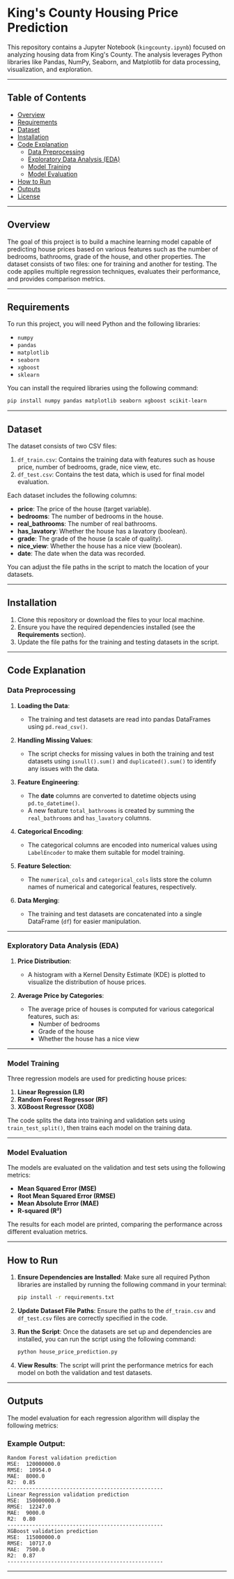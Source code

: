 # King's County Housing Price Prediction

This repository contains a Jupyter Notebook (`kingcounty.ipynb`) focused on analyzing housing data from King's County. The analysis leverages Python libraries like Pandas, NumPy, Seaborn, and Matplotlib for data processing, visualization, and exploration.

---

## Table of Contents
- [Overview](#overview)
- [Requirements](#requirements)
- [Dataset](#dataset)
- [Installation](#installation)
- [Code Explanation](#code-explanation)
  - [Data Preprocessing](#data-preprocessing)
  - [Exploratory Data Analysis (EDA)](#exploratory-data-analysis-eda)
  - [Model Training](#model-training)
  - [Model Evaluation](#model-evaluation)
- [How to Run](#how-to-run)
- [Outputs](#outputs)
- [License](#license)

---

## Overview

The goal of this project is to build a machine learning model capable of predicting house prices based on various features such as the number of bedrooms, bathrooms, grade of the house, and other properties. The dataset consists of two files: one for training and another for testing. The code applies multiple regression techniques, evaluates their performance, and provides comparison metrics.

---

## Requirements

To run this project, you will need Python and the following libraries:

- `numpy`
- `pandas`
- `matplotlib`
- `seaborn`
- `xgboost`
- `sklearn`

You can install the required libraries using the following command:

```bash
pip install numpy pandas matplotlib seaborn xgboost scikit-learn
```

---

## Dataset

The dataset consists of two CSV files:

1. `df_train.csv`: Contains the training data with features such as house price, number of bedrooms, grade, nice view, etc.
2. `df_test.csv`: Contains the test data, which is used for final model evaluation.

Each dataset includes the following columns:
- **price**: The price of the house (target variable).
- **bedrooms**: The number of bedrooms in the house.
- **real_bathrooms**: The number of real bathrooms.
- **has_lavatory**: Whether the house has a lavatory (boolean).
- **grade**: The grade of the house (a scale of quality).
- **nice_view**: Whether the house has a nice view (boolean).
- **date**: The date when the data was recorded.

You can adjust the file paths in the script to match the location of your datasets.

---

## Installation

1. Clone this repository or download the files to your local machine.
2. Ensure you have the required dependencies installed (see the **Requirements** section).
3. Update the file paths for the training and testing datasets in the script.

---

## Code Explanation

### Data Preprocessing

1. **Loading the Data**:
   - The training and test datasets are read into pandas DataFrames using `pd.read_csv()`.

2. **Handling Missing Values**:
   - The script checks for missing values in both the training and test datasets using `isnull().sum()` and `duplicated().sum()` to identify any issues with the data.

3. **Feature Engineering**:
   - The **date** columns are converted to datetime objects using `pd.to_datetime()`.
   - A new feature `total_bathrooms` is created by summing the `real_bathrooms` and `has_lavatory` columns.

4. **Categorical Encoding**:
   - The categorical columns are encoded into numerical values using `LabelEncoder` to make them suitable for model training.

5. **Feature Selection**:
   - The `numerical_cols` and `categorical_cols` lists store the column names of numerical and categorical features, respectively.

6. **Data Merging**:
   - The training and test datasets are concatenated into a single DataFrame (`df`) for easier manipulation.

---

### Exploratory Data Analysis (EDA)

1. **Price Distribution**:
   - A histogram with a Kernel Density Estimate (KDE) is plotted to visualize the distribution of house prices.

2. **Average Price by Categories**:
   - The average price of houses is computed for various categorical features, such as:
     - Number of bedrooms
     - Grade of the house
     - Whether the house has a nice view

---

### Model Training

Three regression models are used for predicting house prices:
1. **Linear Regression (LR)**
2. **Random Forest Regressor (RF)**
3. **XGBoost Regressor (XGB)**

The code splits the data into training and validation sets using `train_test_split()`, then trains each model on the training data.

---

### Model Evaluation

The models are evaluated on the validation and test sets using the following metrics:
- **Mean Squared Error (MSE)**
- **Root Mean Squared Error (RMSE)**
- **Mean Absolute Error (MAE)**
- **R-squared (R²)**

The results for each model are printed, comparing the performance across different evaluation metrics.

---

## How to Run

1. **Ensure Dependencies are Installed**:
   Make sure all required Python libraries are installed by running the following command in your terminal:
   
   ```bash
   pip install -r requirements.txt
   ```

2. **Update Dataset File Paths**:
   Ensure the paths to the `df_train.csv` and `df_test.csv` files are correctly specified in the code.

3. **Run the Script**:
   Once the datasets are set up and dependencies are installed, you can run the script using the following command:

   ```bash
   python house_price_prediction.py
   ```

4. **View Results**:
   The script will print the performance metrics for each model on both the validation and test datasets.

---

## Outputs

The model evaluation for each regression algorithm will display the following metrics:

### Example Output:

```
Random Forest validation prediction
MSE:  120000000.0
RMSE:  10954.0
MAE:  8000.0
R2:  0.85
--------------------------------------------------
Linear Regression validation prediction
MSE:  150000000.0
RMSE:  12247.0
MAE:  9000.0
R2:  0.80
--------------------------------------------------
XGBoost validation prediction
MSE:  115000000.0
RMSE:  10717.0
MAE:  7500.0
R2:  0.87
--------------------------------------------------
```

---

